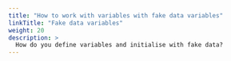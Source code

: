 ```yaml
---
title: "How to work with variables with fake data variables"
linkTitle: "Fake data variables"
weight: 20
description: >
  How do you define variables and initialise with fake data?
---
```

